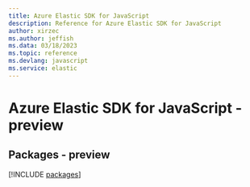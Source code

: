 ```yaml
---
title: Azure Elastic SDK for JavaScript
description: Reference for Azure Elastic SDK for JavaScript
author: xirzec
ms.author: jeffish
ms.data: 03/18/2023
ms.topic: reference
ms.devlang: javascript
ms.service: elastic
---
```

# Azure Elastic SDK for JavaScript - preview
## Packages - preview
[!INCLUDE [packages](elastic-index.md)]